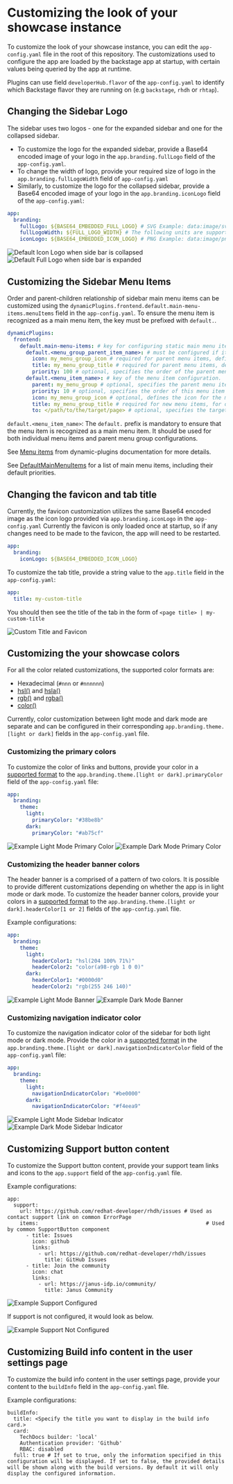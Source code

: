 # Customizing the look of your showcase instance

To customize the look of your showcase instance, you can edit the `app-config.yaml` file in the root of this repository. The customizations used to configure the app are loaded by the backstage app at startup, with certain values being queried by the app at runtime.

Plugins can use field `developerHub.flavor` of the `app-config.yaml` to identify which Backstage flavor they are running on (e.g `backstage`, `rhdh` or `rhtap`).

## Changing the Sidebar Logo

The sidebar uses two logos - one for the expanded sidebar and one for the collapsed sidebar.

- To customize the logo for the expanded sidebar, provide a Base64 encoded image of your logo in the `app.branding.fullLogo` field of the `app-config.yaml`.
- To change the width of logo, provide your required size of logo in the `app.branding.fullLogoWidth` field of `app-config.yaml`
- Similarly, to customize the logo for the collapsed sidebar, provide a Base64 encoded image of your logo in the `app.branding.iconLogo` field of the `app-config.yaml`:

```yaml title="app-config.yaml"
app:
  branding:
    fullLogo: ${BASE64_EMBEDDED_FULL_LOGO} # SVG Example: data:image/svg+xml;base64,PD94...
    fullLogoWidth: ${FULL_LOGO_WIDTH} # The following units are supported: <number>, px, em, rem, <percentage>
    iconLogo: ${BASE64_EMBEDDED_ICON_LOGO} # PNG Example: data:image/png;base64,iVBO...
```

![Default Icon Logo when side bar is collapsed](images/default-collapsed-icon.png)
![Default Full Logo when side bar is expanded](images/default-expanded-logo.png)

## Customizing the Sidebar Menu Items

Order and parent-children relationship of sidebar main menu items can be customized using the `dynamicPlugins.frontend.default.main-menu-items.menuItems` field in the `app-config.yaml`. To ensure the menu item is recognized as a main menu item, the key must be prefixed with `default.`.

```yaml title="app-config.yaml"
dynamicPlugins:
  frontend:
    default.main-menu-items: # key for configuring static main menu items
      default.<menu_group_parent_item_name>: # must be configured if it is specified as the parent of any menu items. `default.` prefix is required for a main menu item key
        icon: my_menu_group_icon # required for parent menu items, defines the icon for the menu group
        title: my_menu_group_title # required for parent menu items, defines the icon for the menu group
        priority: 100 # optional, specifies the order of the parent menu item in the sidebar
      default.<menu_item_name>: # key of the menu item configuration. `default.` prefix is required for a main menu item key
        parent: my_menu_group # optional, specifies the parent menu item for this item
        priority: 10 # optional, specifies the order of this menu item within its menu level
        icon: my_menu_group_icon # optional, defines the icon for the menu group
        title: my_menu_group_title # required for new menu items, for default menu items if not provided will pick the default title and if provided as empty string '', then this will be hidden
        to: </path/to/the/target/page> # optional, specifies the target navigation path
```

`default.<menu_item_name>`: The `default.` prefix is mandatory to ensure that the menu item is recognized as a main menu item. It should be used for both individual menu items and parent menu group configurations.

See [Menu items](dynamic-plugins/frontend-plugin-wiring.md#menu-items) from dynamic-plugins documentation for more details.

See [DefaultMainMenuItems](https://github.com/redhat-developer/rhdh/blob/main/packages/app/src/consts.ts#L1) for a list of main menu items, including their default priorities.

## Changing the favicon and tab title

Currently, the favicon customization utilizes the same Base64 encoded image as the icon logo provided via `app.branding.iconLogo` in the `app-config.yaml`
Currently the favicon is only loaded once at startup, so if any changes need to be made to the favicon, the app will need to be restarted.

```yaml title="app-config.yaml"
app:
  branding:
    iconLogo: ${BASE64_EMBEDDED_ICON_LOGO}
```

To customize the tab title, provide a string value to the `app.title` field in the `app-config.yaml`:

```yaml title="app-config.yaml"
app:
  title: my-custom-title
```

You should then see the title of the tab in the form of `<page title> | my-custom-title`

![Custom Title and Favicon](images/custom-title-and-favicon.png)

## Customizing the your showcase colors

For all the color related customizations, the supported color formats are:

- Hexadecimal (`#nnn` or `#nnnnnn`)
- [hsl()](https://developer.mozilla.org/en-US/docs/Web/CSS/color_value/hsl) and [hsla()](https://developer.mozilla.org/en-US/docs/Web/CSS/color_value/hsl#legacy_syntax_hsla)
- [rgb()](https://developer.mozilla.org/en-US/docs/Web/CSS/color_value/rgb) and [rgba()](https://developer.mozilla.org/en-US/docs/Web/CSS/color_value/rgb#**legacy_syntax_rgba)
- [color()](https://developer.mozilla.org/en-US/docs/Web/CSS/color_value/color)

Currently, color customization between light mode and dark mode are separate and can be configured in their corresponding `app.branding.theme.[light or dark]` fields in the `app-config.yaml` file.

### Customizing the primary colors

To customize the color of links and buttons, provide your color in a [supported format](#customizing-the-your-showcase-colors) to the `app.branding.theme.[light or dark].primaryColor` field of the `app-config.yaml` file:

```yaml title="app-config.yaml"
app:
  branding:
    theme:
      light:
        primaryColor: "#38be8b"
      dark:
        primaryColor: "#ab75cf"
```

![Example Light Mode Primary Color](images/example-light-mode-primary-color.png)
![Example Dark Mode Primary Color](images/example-dark-mode-primary-color.png)

### Customizing the header banner colors

The header banner is a comprised of a pattern of two colors. It is possible to provide different customizations depending on whether the app is in light mode or dark mode. To customize the header banner colors, provide your colors in a [supported format](#customizing-the-your-showcase-colors) to the `app.branding.theme.[light or dark].headerColor[1 or 2]` fields of the `app-config.yaml` file.

Example configurations:

```yaml title="app-config.yaml"
app:
  branding:
    theme:
      light:
        headerColor1: "hsl(204 100% 71%)"
        headerColor2: "color(a98-rgb 1 0 0)"
      dark:
        headerColor1: "#0000d0"
        headerColor2: "rgb(255 246 140)"
```

![Example Light Mode Banner](images/example-light-mode-banner.png)
![Example Dark Mode Banner](images/example-dark-mode-banner.png)

### Customizing navigation indicator color

To customize the navigation indicator color of the sidebar for both light mode or dark mode. Provide the color in a [supported format](#customizing-the-your-showcase-colors) in the `app.branding.theme.[light or dark].navigationIndicatorColor` field of the `app-config.yaml` file:

```yaml title="app-config.yaml"
app:
  branding:
    theme:
      light:
        navigationIndicatorColor: "#be0000"
      dark:
        navigationIndicatorColor: "#f4eea9"
```

![Example Light Mode Sidebar Indicator](images/example-sidebar-indicator-light.png)
![Example Dark Mode Sidebar Indicator](images/example-sidebar-indicator-dark.png)

## Customizing Support button content

To customize the Support button content, provide your support team links and icons to the `app.support` field of the `app-config.yaml` file.

Example configurations:

```
app:
  support:
    url: https://github.com/redhat-developer/rhdh/issues # Used as contact support link on common ErrorPage
    items:                                                      # Used by common SupportButton component
      - title: Issues
        icon: github
        links:
          - url: https://github.com/redhat-developer/rhdh/issues
            title: GitHub Issues
      - title: Join the community
        icon: chat
        links:
          - url: https://janus-idp.io/community/
            title: Janus Community
```

![Example Support Configured](images/example-support-button.png)

If support is not configured, it would look as below.

![Example Support Not Configured](images/support-not-configured.png)

## Customizing Build info content in the user settings page

To customize the build info content in the user settings page, provide your content to the `buildInfo` field in the `app-config.yaml` file.

Example configurations:

```
buildInfo:
  title: <Specify the title you want to display in the build info card.>
  card:
    TechDocs builder: 'local'
    Authentication provider: 'Github'
    RBAC: disabled
  full: true # If set to true, only the information specified in this configuration will be displayed. If set to false, the provided details will be shown along with the build versions. By default it will only display the configured information.
```
